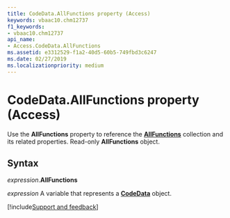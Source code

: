 ```yaml
---
title: CodeData.AllFunctions property (Access)
keywords: vbaac10.chm12737
f1_keywords:
- vbaac10.chm12737
api_name:
- Access.CodeData.AllFunctions
ms.assetid: e3312529-f1a2-40d5-60b5-749fbd3c6247
ms.date: 02/27/2019
ms.localizationpriority: medium
---
```



# CodeData.AllFunctions property (Access)

Use the **AllFunctions** property to reference the **[AllFunctions](Access.AllFunctions.md)** collection and its related properties. Read-only **AllFunctions** object.


## Syntax

_expression_.**AllFunctions**

_expression_ A variable that represents a **[CodeData](Access.CodeData.md)** object.




[!include[Support and feedback](~/includes/feedback-boilerplate.md)]
